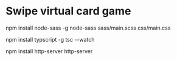 # Swipe virtual card game

npm install node-sass -g
node-sass sass/main.scss css/main.css

npm install typscript -g
tsc --watch

npm install http-server
http-server